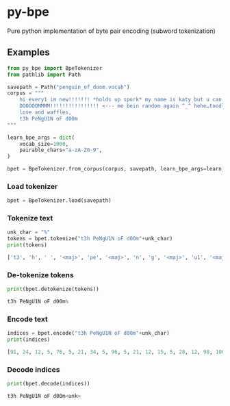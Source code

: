 # py-bpe
Pure python implementation of byte pair encoding (subword tokenization)


## Examples
```python
from py_bpe import BpeTokenizer
from pathlib import Path

savepath = Path("penguin_of_doom.vocab")
corpus = """
    hi every1 im new!!!!!!! *holds up spork* my name is katy but u can call me t3h PeNgU1N oF d00m!!!!!!!! lol…as u can see im very random!!!! thats why i came here, 2 meet random ppl like me ^_^… im 13 years old (im mature 4 my age tho!!) i like 2 watch invader zim w/ my girlfreind (im bi if u dont like it deal w/it) its our favorite tv show!!! bcuz its SOOOO random!!!! shes random 2 of course but i want 2 meet more random ppl =) like they say the more the merrier!!!! lol…neways i hope 2 make alot of freinds here so give me lots of commentses!!!!
    DOOOOOMMMM!!!!!!!!!!!!!!!! <--- me bein random again ^_^ hehe…toodles!!!!!
    love and waffles,
    t3h PeNgU1N oF d00m
"""

learn_bpe_args = dict(
    vocab_size=1000,
    pairable_chars="a-zA-Z0-9",
)

bpet = BpeTokenizer.from_corpus(corpus, savepath, learn_bpe_args=learn_bpe_args)
```
### Load tokenizer
```python
bpet = BpeTokenizer.load(savepath)
```
### Tokenize text
```python
unk_char = "%"
tokens = bpet.tokenize("t3h PeNgU1N oF d00m"+unk_char)
print(tokens)
```
```python
['t3', 'h', ' ', '<maj>', 'pe', '<maj>', 'n', 'g', '<maj>', 'u1', '<maj>', 'n', ' ', 'o', '<maj>', 'f', ' ', 'd0', '0m', '%']
```

### De-tokenize tokens
```python
print(bpet.detokenize(tokens))
```
```python
t3h PeNgU1N oF d00m%
```
### Encode text
```python
indices = bpet.encode("t3h PeNgU1N oF d00m"+unk_char)
print(indices)
```
```python
[91, 24, 12, 5, 76, 5, 21, 34, 5, 96, 5, 21, 12, 15, 5, 28, 12, 98, 100, 0]
```

### Decode indices
```python
print(bpet.decode(indices))
```
```python
t3h PeNgU1N oF d00m<unk>
```